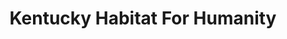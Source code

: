 ---
title: "Kentucky Habitat For Humanity"
url: /st-matthews/kentucky-habitat-for-humanity/
shop: charity
---